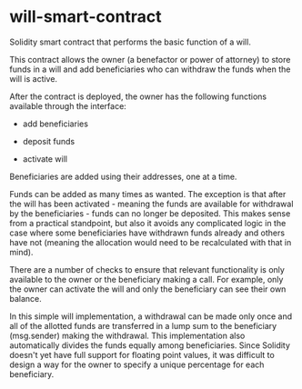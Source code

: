 # will-smart-contract
Solidity smart contract that performs the basic function of a will.

This contract allows the owner (a benefactor or power of attorney) to store funds in a will and add beneficiaries who can withdraw the funds when the will is active. 

After the contract is deployed, the owner has the following functions available through the interface:

* add beneficiaries

* deposit funds

* activate will

Beneficiaries are added using their addresses, one at a time.

Funds can be added as many times as wanted. The exception is that after the will has been activated - meaning the funds are available for withdrawal by the beneficiaries - funds can no longer be deposited. This makes sense from a practical standpoint, but also it avoids any complicated logic in the case where some beneficiaries have withdrawn funds already and others have not (meaning the allocation would need to be recalculated with that in mind).

There are a number of checks to ensure that relevant functionality is only available to the owner or the beneficiary making a call. For example, only the owner can activate the will and only the beneficiary can see their own balance.

In this simple will implementation, a withdrawal can be made only once and all of the allotted funds are transferred in a lump sum to the beneficiary (msg.sender) making the withdrawal. This implementation also automatically divides the funds equally among beneficiaries. Since Solidity doesn't yet have full support for floating point values, it was difficult to design a way for the owner to specify a unique percentage for each beneficiary.
